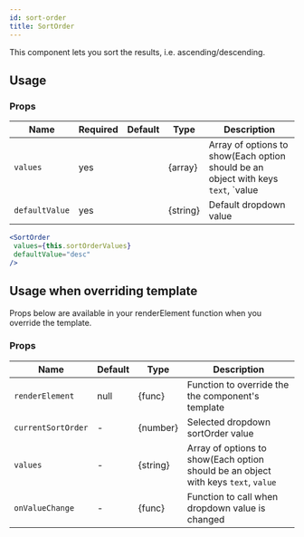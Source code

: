 ```yaml
---
id: sort-order
title: SortOrder
---
```

This component lets you sort the results, i.e. ascending/descending.

## Usage

### Props

| Name                          | Required  | Default       | Type      | Description             |
| ------------------------------|-----------|---------------| ----------|-------------|
| ``values``                    | yes       |               | {array}   | Array of options to show(Each option should be an object with keys `text`, `value |
| ``defaultValue``              | yes       |               | {string}  | Default dropdown value |

```jsx
<SortOrder
 values={this.sortOrderValues}
 defaultValue="desc"
/>
```

## Usage when overriding template

Props below are available in your renderElement function when you override the template.

### Props

| Name              | Default       | Type      | Description             |
| ------------------|---------------| ----------|-------------------------|
| ``renderElement`` | null          | {func}    | Function to override the the component's template |
| ``currentSortOrder``| -           | {number}  | Selected dropdown sortOrder value |
| ``values``        | -             | {string}  | Array of options to show(Each option should be an object with keys `text`, `value` |
| ``onValueChange`` | -             | {func}    | Function to call when dropdown value is changed |
